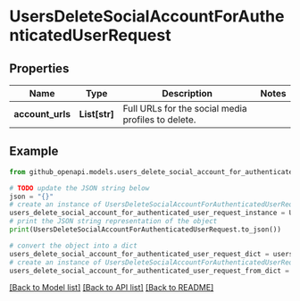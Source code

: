 # UsersDeleteSocialAccountForAuthenticatedUserRequest


## Properties

Name | Type | Description | Notes
------------ | ------------- | ------------- | -------------
**account_urls** | **List[str]** | Full URLs for the social media profiles to delete. | 

## Example

```python
from github_openapi.models.users_delete_social_account_for_authenticated_user_request import UsersDeleteSocialAccountForAuthenticatedUserRequest

# TODO update the JSON string below
json = "{}"
# create an instance of UsersDeleteSocialAccountForAuthenticatedUserRequest from a JSON string
users_delete_social_account_for_authenticated_user_request_instance = UsersDeleteSocialAccountForAuthenticatedUserRequest.from_json(json)
# print the JSON string representation of the object
print(UsersDeleteSocialAccountForAuthenticatedUserRequest.to_json())

# convert the object into a dict
users_delete_social_account_for_authenticated_user_request_dict = users_delete_social_account_for_authenticated_user_request_instance.to_dict()
# create an instance of UsersDeleteSocialAccountForAuthenticatedUserRequest from a dict
users_delete_social_account_for_authenticated_user_request_from_dict = UsersDeleteSocialAccountForAuthenticatedUserRequest.from_dict(users_delete_social_account_for_authenticated_user_request_dict)
```
[[Back to Model list]](../README.md#documentation-for-models) [[Back to API list]](../README.md#documentation-for-api-endpoints) [[Back to README]](../README.md)


